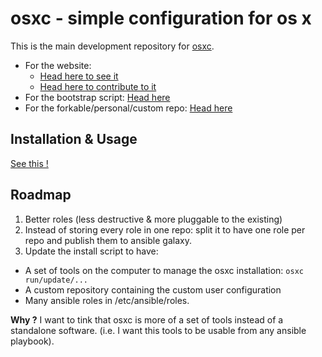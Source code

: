 osxc - simple configuration for os x
====================================

This is the main development repository for [osxc](//github.com/osxc).

* For the website:
  - [Head here to see it](//osxc.github.io)
  - [Head here to contribute to it](//github.com/osxc/osxc.github.io)
* For the bootstrap script: [Head here](//github.com/osxc/xc-boot)
* For the forkable/personal/custom repo: [Head here](//github.com/osxc/xc-common)

Installation & Usage
--------------------

[See this !](//osxc.github.io)

Roadmap
-------

1. Better roles (less destructive & more pluggable to the existing)
2. Instead of storing every role in one repo: split it to have one role per repo and publish them to ansible galaxy.
3. Update the install script to have:
  - A set of tools on the computer to manage the osxc installation: `osxc run/update/...`
  - A custom repository containing the custom user configuration
  - Many ansible roles in /etc/ansible/roles.

**Why ?** I want to tink that osxc is more of a set of tools instead of a standalone software. (i.e. I want this tools to be usable from any ansible playbook).
